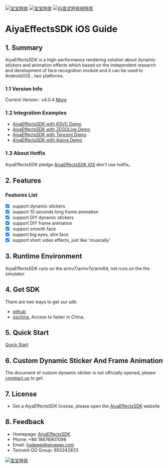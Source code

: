 <a href="http://www.lansear.cn/product/bbtx"><img src="doc/summarize1.jpg" border="0" alt="宝宝特效" /></a>
<a href="http://www.lansear.cn/product/bbtx"><img src="doc/summarize2.jpg" border="0" alt="宝宝特效" /></a>
<a href="http://www.lansear.cn/txshow.html"><img src="doc/shortVideo.jpg" border="0" alt="抖音式短视频特效" /></a>

# AiyaEffectsSDK iOS Guide

## 1. Summary
AiyaEffectsSDK is a high-performance rendering solution about dynamic stickers and animation effects which based on the independent research and development of face recognition module and it can be used to Android/iOS , two platforms.

### 1.1 Version Info
Current Version : v4.0.4 [More](doc/versionHistory.md)

### 1.2 Integration Examples
* [AiyaEffectsSDK with KSVC Demo](https://github.com/aiyaapp/AiyaEffectsWithKSVCIOS)
* [AiyaEffectsSDK with ZEGOLive Demo](https://github.com/aiyaapp/AiyaEffectsWithZegoIOS)
* [AiyaEffectsSDK with Tencent Demo](https://github.com/aiyaapp/AiyaEffectsWithTXIOS)
* [AiyaEffectsSDK with Agora Demo](https://github.com/aiyaapp/AiyaEffectsWithAgoraIOS)

### 1.3 About Hotfix
AiyaEffectsSDK pledge [AiyaEffectsSDK iOS](https://github.com/aiyaapp/AiyaEffectsIOS) don't use hotfix。

## 2. Features

### Features List
- [x] support dynamic stickers
- [x] support 10 seconds long frame animation
- [x] support DIY dynamic stickers
- [x] support DIY frame animation
- [x] support smooth face
- [x] support big eyes, slim face
- [x] support short video effects, just like 'musically'

## 3. Runtime Environment
AiyaEffectsSDK runs on the armv7/armv7s/arm64, not runs on the the simulator.

## 4. Get SDK
There are two ways to get our sdk:

* [github](https://github.com/aiyaapp/AiyaEffectsIOS)
* [oschina](http://git.oschina.net/wangyng/AiyaEffectsIOS), Access to faster in China.

## 5. Quick Start
[Quick Start](doc/howToUse.md)

## 6. Custom Dynamic Sticker And Frame Animation
The document of custom dynamic sticker is not officially opened, please [constact us](http://www.lansear.cn/product/bbtx) to get.

## 7. License
* Get a AiyaEffectsSDK license, please open the [AiyaEffectsSDK](http://www.lansear.cn/product/bbtx) website

## 8. Feedback
- Homepage: [AiyaEffectsSDK](http://www.lansear.cn/product/bbtx)
- Phone: +86 18676907096
- Email: <liudawei@aiyaapp.com> 
- Tencent QQ Group: 650242833

<a href="http://www.lansear.cn/product/bbtx"><img src="doc/logo.png" border="0" alt="宝宝特效" /></a>
